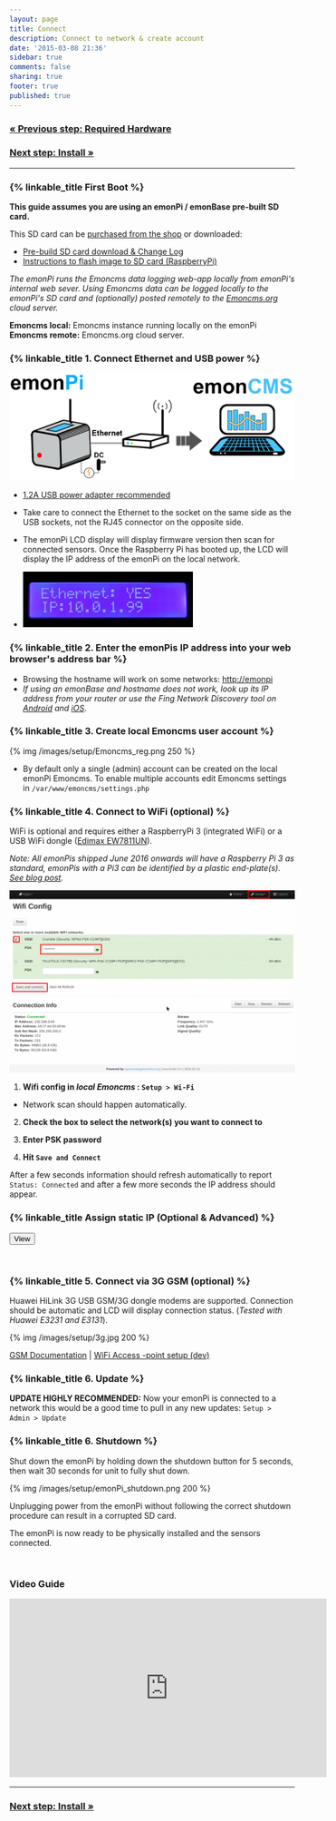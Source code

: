 ```yaml
---
layout: page
title: Connect
description: Connect to network & create account
date: '2015-03-08 21:36'
sidebar: true
comments: false
sharing: true
footer: true
published: true
---
```

### [&laquo; Previous step: Required Hardware](/setup/)

### [Next step: Install &raquo;](/setup/install/)

***

### {% linkable_title First Boot %}

<p class="note">
<b>This guide assumes you are using an emonPi / emonBase pre-built SD card.</b>
</p>

This SD card can be [purchased from the shop](http://shop.openenergymonitor.com/pre-loaded-emonsd-microsd-card-for-raspberry-pi/) or downloaded:

- [Pre-build SD card download & Change Log](https://github.com/openenergymonitor/emonpi/wiki/emonSD-pre-built-SD-card-Download-&-Change-Log)
- [Instructions to flash image to SD card (RaspberryPi)](https://www.raspberrypi.org/documentation/installation/installing-images/README.md)

*The emonPi runs the Emoncms data logging web-app locally from emonPi's internal web sever. Using Emoncms data can be logged locally to the emonPi's SD card and (optionally) posted remotely to the [Emoncms.org](https://emoncms.org) cloud server.*


<p class="note">
<b>Emoncms local:</b> Emoncms instance running locally on the emonPi
<br>
<b>Emoncms remote:</b> Emoncms.org cloud server.
</p>

### {% linkable_title 1. Connect Ethernet and USB power %}

![emonPi First Boot Ethernet](/images/setup/emonpi_ethernet_first_boot.png)

  - [1.2A USB power adapter recommended](http://shop.openenergymonitor.com/power-supplies/)

  - <p class="note"> Take care to connect the Ethernet to the socket on the same side as the USB sockets, not the RJ45 connector on the opposite side.</p>
  - The emonPi LCD display will display firmware version then scan for connected sensors. Once the Raspberry Pi has booted up, the LCD will display the IP address of the emonPi on the local network.
 - ![Ethernet Connected](/images/setup/Etherent_Connected.jpg)


### {% linkable_title 2. Enter the emonPis IP address into your web browser's address bar %}

- Browsing the hostname will work on some networks: [http://emonpi](http://emonpi)
- *If using an emonBase and hostname does not work, look up its IP address from your router or use the Fing Network Discovery tool on [Android](https://play.google.com/store/apps/details?id=com.overlook.android.fing&hl=en_GB) and [iOS](https://itunes.apple.com/gb/app/fing-network-scanner/id430921107?mt=8)*.


### {% linkable_title  3. Create local Emoncms user account %}

 {% img /images/setup/Emoncms_reg.png 250 %}

  - By default only a single (admin) account can be created on the local emonPi Emoncms. To enable multiple accounts edit Emoncms settings in `/var/www/emoncms/settings.php`

### {% linkable_title  4. Connect to WiFi (optional) %}

WiFi is optional and requires either a RaspberryPi 3 (integrated WiFi) or a USB WiFi dongle ([Edimax EW7811UN](http://shop.openenergymonitor.com/edimax-usb-wifi-adapter-ew-7811un/)).

*Note: All emonPis shipped June 2016 onwards will have a Raspberry Pi 3 as standard, emonPis with a Pi3 can be identified by a plastic end-plate(s). [See blog post](https://blog.openenergymonitor.org/2016/05/emonpi-raspberrypi3/).*

![Connect to Wifi](/images/setup/wifi9_0.png)

1. **Wifi config in *local Emoncms* : `Setup > Wi-Fi`**
 - Network scan should happen automatically.

2. **Check the box to select the network(s) you want to connect to**

3. **Enter PSK password**

4. **Hit `Save and Connect`**

After a few seconds information should refresh automatically to report `Status: Connected` and after a few more seconds the IP address should appear.

### {% linkable_title  Assign static IP (Optional & Advanced) %}

<script src="https://ajax.googleapis.com/ajax/libs/jquery/1.6.4/jquery.min.js" type="text/javascript"></script>
<script src="/javascripts/showHide.js" type="text/javascript"></script>
<script type="text/javascript">

$(document).ready(function(){
   $('.show_hide').showHide({
		speed: 100,  // speed you want the toggle to happen
		easing: '',  // the animation effect you want. Remove this line if you dont want an effect and if you haven't included jQuery UI
		changeText: 0, // if you dont want the button text to change, set this to 0
		showText: 'View',// the button text to show when a div is closed
		hideText: 'Close' // the button text to show when a div is open
					 
	});
});
</script>

<button type="button" class="show_hide" href="#" rel="#slidingDiv">View</button>
<div id="slidingDiv" class="toggleDiv" style="display: none;">
    <p>If local static IP address is required the easiest way is to allow IP address to be given via DHCP then fix the IP address on the router. Not all routers support this.</p>

    <p>Alternatively to set a static IP address on the emonPi itself connect via SSH and edit /etc/network/interfaces. E.g the following commands will SSH into emonPi, create backup of the interfaces file then setup a static IP on Ethernet. For WiFi change eth0 to wlan0.</p>
    <pre>
    $ shh pi@192.168.X.X
    User: "pi" | Password: "emonpi2016"
    $ rpi-rw
    $ sudo cp /etc/network/interfaces /etc/network/backup_interfaces
    $ sudo nano /etc/network/interfaces
    <br>
    > Edit the file to be the following changing to suit your network: <br>
    auto lo
    iface lo inet loopback
    iface eth0 inet static
    address 10.0.1.96        # Static IP address
    netmask 255.255.255.0
    network 10.0.1.0
    broadcast 10.0.1.255
    gateway 10.0.1.254       # IP address gateway (router)
    <br>
    [CTRL + X] then Y to save and exit nano
    $rpi-ro
    </pre>
    <a href="http://www.modmypi.com/blog/tutorial-how-to-give-your-raspberry-pi-a-static-ip-address">Tutorial - How to give your Raspberry Pi a Static IP Address</a>


</div>

<br>


### {% linkable_title 5. Connect via 3G GSM (optional) %}

Huawei HiLink 3G USB GSM/3G dongle modems are supported. Connection should be automatic and LCD will display connection status. (*Tested with Huawei E3231 and E3131*).

{% img /images/setup/3g.jpg 200 %}


[GSM Documentation](https://github.com/openenergymonitor/huawei-hilink-status) \| [WiFi Access -point setup (dev)](https://github.com/openenergymonitor/emonpi/tree/master/wifiAP)

### {% linkable_title 6. Update %}

**UPDATE HIGHLY RECOMMENDED:** Now your emonPi is connected to a network this would be a good time to pull in any new updates: `Setup > Admin > Update`

### {% linkable_title  6. Shutdown %}

Shut down the emonPi by holding down the shutdown button for 5 seconds, then wait 30 seconds for unit to fully shut down.

{% img /images/setup/emonPi_shutdown.png 200 %}

<p class='note warning'>
Unplugging power from the emonPi without following the correct shutdown procedure can result in a corrupted SD card.
</p>

The emonPi is now ready to be physically installed and the sensors connected.

<br>

### Video Guide
<div class='videoWrapper'>
<iframe width="560" height="315" src="https://www.youtube.com/embed/77WEj9Q6JEE" frameborder="0" allowfullscreen></iframe>
</div>

***

### [Next step: Install &raquo;](/setup/install/)
